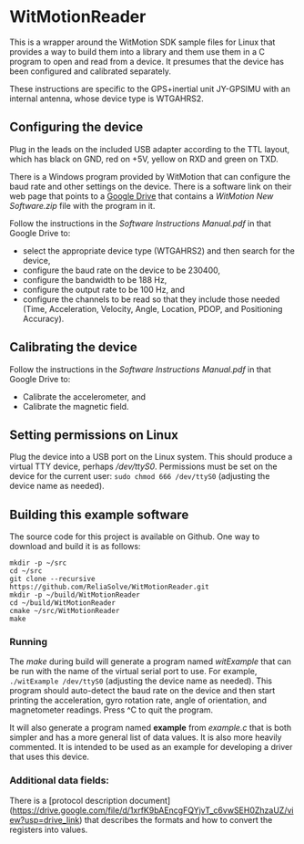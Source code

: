 # WitMotionReader

This is a wrapper around the WitMotion SDK sample files for Linux that provides a way
to build them into a library and them use them in a C program to open and read from a
device. It presumes that the device has been configured and calibrated separately.

These instructions are specific to the GPS+inertial unit JY-GPSIMU with an internal
antenna, whose device type is WTGAHRS2.

## Configuring the device

Plug in the leads on the included USB adapter according to the TTL layout,
which has black on GND, red on +5V, yellow on RXD and green on TXD.

There is a Windows program provided by WitMotion that can configure the baud rate
and other settings on the device. There is a software link on their web page that
points to a [Google Drive](https://drive.google.com/drive/folders/1TLutidDBd_tDg5aTXgjvkz63OVt5_8ZZ)
that contains a *WitMotion New Software.zip* file with the program in it.

Follow the instructions in the *Software Instructions Manual.pdf* in that Google Drive to:
- select the appropriate device type (WTGAHRS2) and then search for the device,
- configure the baud rate on the device to be 230400,
- configure the bandwidth to be 188 Hz,
- configure the output rate to be 100 Hz, and
- configure the channels to be read so that they include those needed
(Time, Acceleration, Velocity, Angle, Location, PDOP, and Positioning Accuracy).

## Calibrating the device

Follow the instructions in the *Software Instructions Manual.pdf* in that Google Drive to:
- Calibrate the accelerometer, and
- Calibrate the magnetic field.

## Setting permissions on Linux

Plug the device into a USB port on the Linux system. This should produce a virtual TTY
device, perhaps */dev/ttyS0*. Permissions must be set on the device for the
current user: `sudo chmod 666 /dev/ttyS0` (adjusting the device name as needed).

## Building this example software

The source code for this project is available on Github. One way to download and build
it is as follows:
```
mkdir -p ~/src
cd ~/src
git clone --recursive https://github.com/ReliaSolve/WitMotionReader.git
mkdir -p ~/build/WitMotionReader
cd ~/build/WitMotionReader
cmake ~/src/WitMotionReader
make
```

### Running

The *make* during build will generate a program named *witExample* that can be run with the name of the
virtual serial port to use. For example, `./witExample /dev/ttyS0` (adjusting the
device name as needed).
This program should auto-detect the baud rate on the device and then start
printing the acceleration, gyro rotation rate, angle of orientation, and
magnetometer readings. Press ^C to quit the program.

It will also generate a program named **example** from *example.c* that is both simpler
and has a more general list of data values. It is also more heavily commented. It is
intended to be used as an example for developing a driver that uses this device.

### Additional data fields:

There is a [protocol description document]
(https://drive.google.com/file/d/1xrfK9bAEncgFQYjvT_c6vwSEH0ZhzaUZ/view?usp=drive_link) that
describes the formats and how to convert the registers into values.
